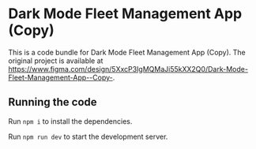 
  # Dark Mode Fleet Management App (Copy)

  This is a code bundle for Dark Mode Fleet Management App (Copy). The original project is available at https://www.figma.com/design/5XxcP3IgMQMaJi55kXX2Q0/Dark-Mode-Fleet-Management-App--Copy-.

  ## Running the code

  Run `npm i` to install the dependencies.

  Run `npm run dev` to start the development server.
  